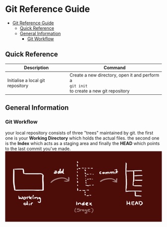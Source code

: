 # Git Reference Guide

- [Git Reference Guide](#git-reference-guide)
  - [Quick Reference](#quick-reference)
  - [General Information](#general-information)
    - [Git Workflow](#git-workflow)

## Quick Reference
| Description                       | Command                                                                                           |
| --------------------------------- | ------------------------------------------------------------------------------------------------- |
| Initialise a local git repository | Create a new directory, open it and perform a <br> `git init` <br> to create a new git repository |

## General Information

### Git Workflow

your local repository consists of three "trees" maintained by git. the first one is your **Working Directory** which holds the actual files. the second one is the **Index** which acts as a staging area and finally the **HEAD** which points to the last commit you've made.
![Git Workflow](https://github.com/chatenrk/Cloud-Platform-Tips/blob/cleanUpGit/Git%20Related/screenshots/git%20workflow.PNG)

